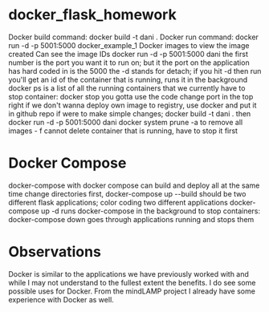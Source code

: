 # docker_flask_homework

Docker build command: docker build -t dani .
Docker run command: docker run -d -p 5001:5000 docker_example_1
Docker images to view the image created
Can see the image IDs
docker run -d -p 5001:5000 dani
the first number is the port you want it to run on; but it the port on the application has hard coded in is the 5000
the -d stands for detach; if you hit -d then run you'll get an id of the container that is running, runs it in the background
docker ps is a list of all the running containers that we currently have
to stop container: docker stop <container id>
you gotta use the code
change port in the top right
if we don't wanna deploy own image to registry, use docker and put it in github repo
if were to make simple changes; docker build -t dani .  then docker run -d -p 5001:5000 dani
docker system prune -a to remove all images - f
cannot delete container that is running, have to stop it first
# Docker Compose
docker-compose
with docker compose can build and deploy all at the same time
change directories first, docker-compose up --build
should be two different flask applications; color coding two different applications
docker-compose up -d   runs docker-compose in the background
to stop containers: docker-compose down
goes through applications running and stops them

# Observations

Docker is similar to the applications we have previously worked with and while I may not understand to the fullest extent the benefits. I do see some possible uses for Docker. From the mindLAMP project I already have some experience with Docker as well.
